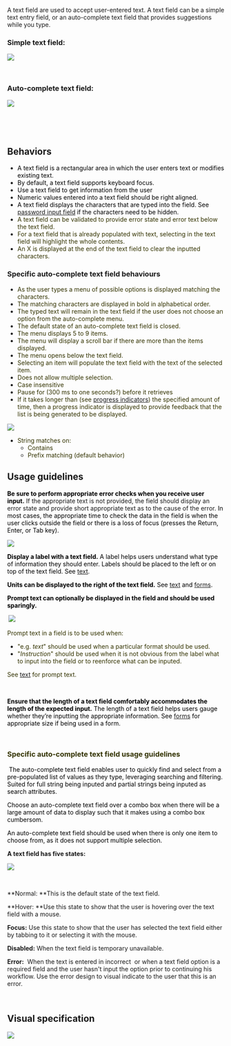 A text field are used to accept user-entered text. A text field can be a simple text entry field, or an auto-complete text field that provides suggestions while you type.

### Simple text field:

<span class="confluence-embedded-file-wrapper"><img src="assets/images/171214713/171239720.png" class="confluence-embedded-image" /></span>

 

### Auto-complete text field:

<span class="confluence-embedded-file-wrapper"><img src="assets/images/171214713/183354280.png" class="confluence-embedded-image" /></span>

 

 

## Behaviors


-   <span style="color: rgb(0,0,0);">A text field is a rectangular area in which the user enters text or modifies existing text. </span>
-   <span style="color: rgb(0,0,0);">By default, a text field supports keyboard focus.</span>
-   <span style="color: rgb(0,0,0);">Use a text field to get information from the user</span>
-   <span style="color: rgb(0,0,0);">Numeric values entered into a text field should be right aligned.</span>
-   <span style="color: rgb(0,0,0);">A text field displays the characters that are typed into the field. See [password input field](#/ui-components/input-controls/password) if the characters need to be hidden.</span>
-   <span style="color: rgb(51,51,0);">A text field can be validated to provide error state and error text below the text field.</span>
-   <span style="color: rgb(51,51,0);">For a text field that is already populated with text, selecting in the text field will highlight the whole contents.</span>
-   <span style="color: rgb(51,51,0);">An X is displayed at the end of the text field to clear the inputted characters</span><span style="color: rgb(51,51,0);">.</span>

### Specific auto-complete text field behaviours

-   <span style="color: rgb(51,51,0);">As the user types a menu of possible options is displayed matching the characters.</span>
-   <span style="color: rgb(51,51,0);">The matching characters are displayed in bold in alphabetical order.</span>
-   <span style="color: rgb(255,0,255);"><span style="color: rgb(51,51,0);">The typed text will remain in the text field if the user does not choose an option from the auto-complete menu.</span></span>
-   <span style="color: rgb(51,51,0);">The default state of an auto-complete text field is closed.</span>
-   <span style="color: rgb(51,51,0);">The menu displays 5 to 9 items.</span>
-   <span style="color: rgb(51,51,0);">The menu will display a scroll bar if there are more than the items displayed.</span>
-   <span style="color: rgb(51,51,0);">The menu opens below the text field.</span>
-   <span style="color: rgb(51,51,0);">Selecting an item will populate the text field with the text of the selected item.</span>
-   <span style="color: rgb(51,51,0);">Does not allow multiple selection.</span><span style="color: rgb(51,51,0);">
    </span>
-   <span style="color: rgb(51,51,0);">Case insensitive</span>
-   <span style="color: rgb(51,51,0);">Pause for (300 ms to one seconds?) before it retrieves</span>
-   <span style="color: rgb(51,51,0);">If it takes longer than (see [progress indicators](#/design-patterns/user-feedback/progress-indicator)) the specified amount of time, then a progress indicator is displayed to provide feedback that the list is being generated to be displayed.</span>

<span style="color: rgb(51,51,0);"><span class="confluence-embedded-file-wrapper"><img src="assets/images/171214713/183354308.png" class="confluence-embedded-image" /></span>
</span>

-   <span style="color: rgb(51,51,0);">String matches on:</span>
    -   <span style="color: rgb(51,51,0);">Contains</span>
    -   <span style="color: rgb(51,51,0);">Prefix matching (default behavior)</span>

## Usage guidelines

<span style="color: rgb(0,0,0);">**Be sure to perform appropriate error checks when you receive user input.** </span>If the appropriate text is not provided, the field should display an error state and provide short appropriate text as to the cause of the error. <span style="color: rgb(0,0,0);">In most cases, the appropriate time to check the data in the field is when the user clicks outside the field or there is a loss of focus (presses the Return, Enter, or Tab key).</span>

<span class="confluence-embedded-file-wrapper"><img src="assets/images/171214713/183354295.png" class="confluence-embedded-image" /></span>


<span style="color: rgb(0,0,0);">**Display a label with a text field.** A label helps users understand what type of information they should enter. Labels should be placed to the left or on top of the text field. See [text](#/design-conventions/text). </span>

<span style="color: rgb(0,0,0);">**Units can be displayed to the right of the text field.** See [text](#/design-conventions/text) and [forms](#/design-patterns/forms/overview).</span>

**<span><span style="color: rgb(0,0,0);">Prompt text can optionally be displayed in the field and should be used sparingly. </span></span>**

**<span><span style="color: rgb(0,0,0);"> </span></span>**<span><span style="color: rgb(0,0,0);"><span style="color: rgb(255,0,255);"><span class="confluence-embedded-file-wrapper"><img src="assets/images/171214713/183354312.png" class="confluence-embedded-image" /></span></span></span></span>

<span style="color: rgb(255,0,255);"><span style="color: rgb(51,51,0);">Prompt</span> <span style="color: rgb(51,51,0);">text</span> <span style="color: rgb(51,51,0);">in a field is to be used</span> <span style="color: rgb(51,51,0);">when:</span></span><span style="color: rgb(51,51,0);"><span style="color: rgb(255,0,255);"> </span></span>

-   <span><span><span style="color: rgb(51,51,0);">"e.g. *text*" should be used when a particular format should be used. </span></span></span>
-   <span><span><span style="color: rgb(51,51,0);">"*Instruction*" should be used when it is not obvious from the label what to input into the field or to reenforce what can be inputed.</span></span></span>

<span><span><span style="color: rgb(51,51,0);">See [text](#/design-conventions/text) for prompt text.</span></span></span>

 

<span style="color: rgb(0,51,102);"><span style="color: rgb(0,0,0);">**Ensure that the length of a text field comfortably accommodates the length of the expected input.** The length of a text field helps users gauge whether they’re inputting the appropriate information. See [forms](#/design-patterns/forms/overview) for appropriate size if being used in a form.</span></span>

 

### <span style="color: rgb(51,51,0);">Specific auto-complete text field usage guidelines</span>

<span style="color: rgb(51,51,0);"> </span><span style="color: rgb(0,0,0);">The auto-complete text field enables user to quickly find and select from a pre-populated list of values as they type, leveraging searching and filtering. Suited for full string being inputed and partial strings being inputed as search attributes.</span>

<span style="color: rgb(0,0,0);">Choose an auto-complete text field over a combo box when there will be a large amount of data to display such that it makes using a combo box cumbersom. </span>

<span style="color: rgb(0,0,0);"><span style="color: rgb(0,0,0);">An auto-complete text field should be used when there is only one item to choose from, as it does not support multiple selection.</span></span>





**A text field has five states:**

<span class="confluence-embedded-file-wrapper"><img src="assets/images/171214713/183360527.png" class="confluence-embedded-image" /></span>

 

**Normal: **This is the default state of the text field.

<span class="s1">**Hover: **Use this state to show that the user is hovering over the text field with a mouse. </span>

<span class="s1">**Focus:** Use this state to show that the user has selected the text field either by tabbing to it or selecting it with the mouse.</span>

**Disabled:** When the text field is temporary unavailable.

**Error:**  When the text is entered in incorrect  or when a text field option is a required field and the user hasn't input the option prior to continuing his workflow. Use the error design to visual indicate to the user that this is an error.

<span style="color: rgb(0,51,102);"><span style="color: rgb(0,0,0);"> </span></span>

## **Visual specification**

<span class="confluence-embedded-file-wrapper"><img src="assets/images/171214713/183360525.png" class="confluence-embedded-image" /></span>



